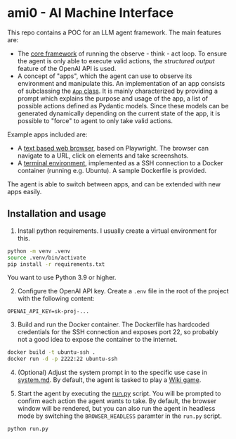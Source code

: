 # ami0 - AI Machine Interface
This repo contains a POC for an LLM agent framework.
The main features are:
- The [core framework](ami/os.py) of running the observe - think - act loop. 
To ensure the agent is only able to execute valid actions, the *structured output* feature of the OpenAI API is used. 
- A concept of "apps", which the agent can use to observe its environment and manipulate this. 
An implementation of an app consists of subclassing the [`App` class](ami/app.py).
It is mainly characterized by providing a prompt which explains the purpose and usage of the app, a list of possible actions defined as Pydantic models. 
Since these models can be generated dynamically depending on the current state of the app, it is possible to "force" to agent to only take valid actions.

Example apps included are:
- A [text based web browser](ami/apps/browser.py), based on Playwright. 
The browser can navigate to a URL, click on elements and take screenshots.
- A [terminal environment](ami/apps/ssh.py), implemented as a SSH connection to a Docker container (running e.g. Ubuntu). 
A sample Dockerfile is provided.

The agent is able to switch between apps, and can be extended with new apps easily.

## Installation and usage
1. Install python requirements.
I usually create a virtual environment for this.
```bash
python -m venv .venv
source .venv/bin/activate
pip install -r requirements.txt
```
You want to use Python 3.9 or higher.

2. Configure the OpenAI API key.
Create a `.env` file in the root of the project with the following content:
```
OPENAI_API_KEY=sk-proj-...
```

3. Build and run the Docker container.
The Dockerfile has hardcoded credentials for the SSH connection and exposes port 22, 
so probably not a good idea to expose the container to the internet.
```bash
docker build -t ubuntu-ssh .
docker run -d -p 2222:22 ubuntu-ssh
```

4. (Optional) Adjust the system prompt in to the specific use case in [system.md](prompts/system.md).
By default, the agent is tasked to play a [Wiki game](https://en.wikipedia.org/wiki/Wikipedia:Wiki_Game).

5. Start the agent by executing the [run.py](run.py) script. 
You will be prompted to confirm each action the agent wants to take.
By default, the browser window will be rendered, 
but you can also run the agent in headless mode by switching the `BROWSER_HEADLESS` paramter in the `run.py` script.
```bash
python run.py
```